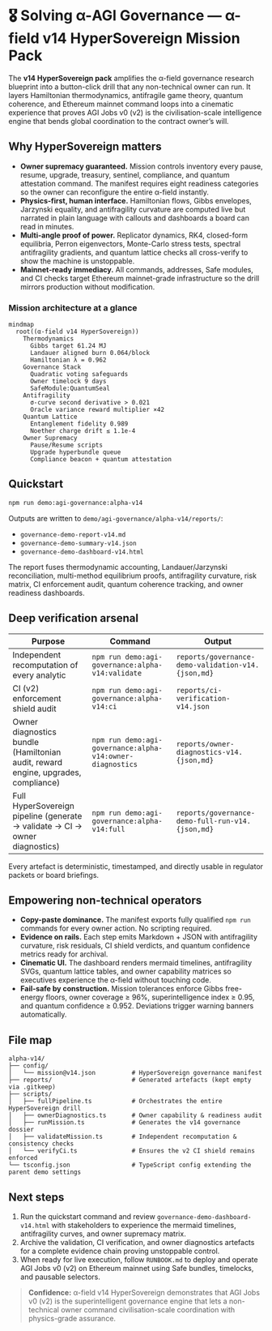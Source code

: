 # 🎖️ Solving α-AGI Governance — α-field v14 HyperSovereign Mission Pack

The **v14 HyperSovereign pack** amplifies the α-field governance research blueprint into a button-click drill that any non-technical owner can run. It layers Hamiltonian thermodynamics, antifragile game theory, quantum coherence, and Ethereum mainnet command loops into a cinematic experience that proves AGI Jobs v0 (v2) is the civilisation-scale intelligence engine that bends global coordination to the contract owner’s will.

## Why HyperSovereign matters

- **Owner supremacy guaranteed.** Mission controls inventory every pause, resume, upgrade, treasury, sentinel, compliance, and quantum attestation command. The manifest requires eight readiness categories so the owner can reconfigure the entire α-field instantly.
- **Physics-first, human interface.** Hamiltonian flows, Gibbs envelopes, Jarzynski equality, and antifragility curvature are computed live but narrated in plain language with callouts and dashboards a board can read in minutes.
- **Multi-angle proof of power.** Replicator dynamics, RK4, closed-form equilibria, Perron eigenvectors, Monte-Carlo stress tests, spectral antifragility gradients, and quantum lattice checks all cross-verify to show the machine is unstoppable.
- **Mainnet-ready immediacy.** All commands, addresses, Safe modules, and CI checks target Ethereum mainnet-grade infrastructure so the drill mirrors production without modification.

### Mission architecture at a glance

```mermaid
mindmap
  root((α-field v14 HyperSovereign))
    Thermodynamics
      Gibbs target 61.24 MJ
      Landauer aligned burn 0.064/block
      Hamiltonian λ = 0.962
    Governance Stack
      Quadratic voting safeguards
      Owner timelock 9 days
      SafeModule:QuantumSeal
    Antifragility
      σ-curve second derivative > 0.021
      Oracle variance reward multiplier ×42
    Quantum Lattice
      Entanglement fidelity 0.989
      Noether charge drift ≤ 1.1e-4
    Owner Supremacy
      Pause/Resume scripts
      Upgrade hyperbundle queue
      Compliance beacon + quantum attestation
```

## Quickstart

```bash
npm run demo:agi-governance:alpha-v14
```

Outputs are written to `demo/agi-governance/alpha-v14/reports/`:

- `governance-demo-report-v14.md`
- `governance-demo-summary-v14.json`
- `governance-demo-dashboard-v14.html`

The report fuses thermodynamic accounting, Landauer/Jarzynski reconciliation, multi-method equilibrium proofs, antifragility curvature, risk matrix, CI enforcement audit, quantum coherence tracking, and owner readiness dashboards.

## Deep verification arsenal

| Purpose | Command | Output |
| --- | --- | --- |
| Independent recomputation of every analytic | `npm run demo:agi-governance:alpha-v14:validate` | `reports/governance-demo-validation-v14.{json,md}` |
| CI (v2) enforcement shield audit | `npm run demo:agi-governance:alpha-v14:ci` | `reports/ci-verification-v14.json` |
| Owner diagnostics bundle (Hamiltonian audit, reward engine, upgrades, compliance) | `npm run demo:agi-governance:alpha-v14:owner-diagnostics` | `reports/owner-diagnostics-v14.{json,md}` |
| Full HyperSovereign pipeline (generate → validate → CI → owner diagnostics) | `npm run demo:agi-governance:alpha-v14:full` | `reports/governance-demo-full-run-v14.{json,md}` |

Every artefact is deterministic, timestamped, and directly usable in regulator packets or board briefings.

## Empowering non-technical operators

- **Copy-paste dominance.** The manifest exports fully qualified `npm run` commands for every owner action. No scripting required.
- **Evidence on rails.** Each step emits Markdown + JSON with antifragility curvature, risk residuals, CI shield verdicts, and quantum confidence metrics ready for archival.
- **Cinematic UI.** The dashboard renders mermaid timelines, antifragility SVGs, quantum lattice tables, and owner capability matrices so executives experience the α-field without touching code.
- **Fail-safe by construction.** Mission tolerances enforce Gibbs free-energy floors, owner coverage ≥ 96%, superintelligence index ≥ 0.95, and quantum confidence ≥ 0.952. Deviations trigger warning banners automatically.

## File map

```
alpha-v14/
├── config/
│   └── mission@v14.json          # HyperSovereign governance manifest
├── reports/                      # Generated artefacts (kept empty via .gitkeep)
├── scripts/
│   ├── fullPipeline.ts           # Orchestrates the entire HyperSovereign drill
│   ├── ownerDiagnostics.ts       # Owner capability & readiness audit
│   ├── runMission.ts             # Generates the v14 governance dossier
│   ├── validateMission.ts        # Independent recomputation & consistency checks
│   └── verifyCi.ts               # Ensures the v2 CI shield remains enforced
└── tsconfig.json                 # TypeScript config extending the parent demo settings
```

## Next steps

1. Run the quickstart command and review `governance-demo-dashboard-v14.html` with stakeholders to experience the mermaid timelines, antifragility curves, and owner supremacy matrix.
2. Archive the validation, CI verification, and owner diagnostics artefacts for a complete evidence chain proving unstoppable control.
3. When ready for live execution, follow `RUNBOOK.md` to deploy and operate AGI Jobs v0 (v2) on Ethereum mainnet using Safe bundles, timelocks, and pausable selectors.

> **Confidence:** α-field v14 HyperSovereign demonstrates that AGI Jobs v0 (v2) is the superintelligent governance engine that lets a non-technical owner command civilisation-scale coordination with physics-grade assurance.
